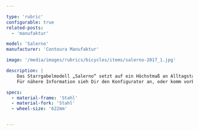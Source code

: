 ```yaml
---

type: 'rubric'
configurable: true
related-posts:
  - 'manufaktur'

model: 'Salerno'
manufacturer: 'Contoura Manufaktur'

image: '/media/images/rubrics/bicycles/items/salerno-2017_1.jpg'

description: |
    Das Starrgabelmodell „Salerno“ setzt auf ein Höchstmaß an Alltagstauglichkeit und ist in drei Rahmenformen und maximaler Optionsbandbreite individuell konfigurierbar. Hier findet der bekennende Manufaktur-Liebhaber alles was das Herz begehrt und kann sein Unikat erstellen. Sechs Naben- sowie vier Kettenschaltungsversionen stehen alternativ zur Wahl. Die Liste der individuellen Ausstattungsanpassungen ist zudem noch etwas größer als bei ähnlichen Modellen.
    Für nähere Information sieh Dir den Konfigurator an, oder komm vorbei und lass Dich unverbindlich beraten.

specs:
  - material-frame: 'Stahl'
  - material-fork: 'Stahl'
  - wheel-size: '622mm'


---
```

